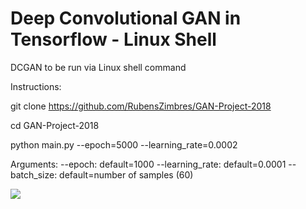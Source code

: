 # Deep Convolutional GAN in Tensorflow - Linux Shell

DCGAN to be run via Linux shell command

Instructions:

git clone https://github.com/RubensZimbres/GAN-Project-2018

cd GAN-Project-2018

python main.py --epoch=5000 --learning_rate=0.0002

Arguments:
--epoch: default=1000
--learning_rate: default=0.0001
--batch_size: default=number of samples (60)


<img src=https://github.com/RubensZimbres/GAN-Project-2018/blob/master/GAN_BEST_Linux.png>
